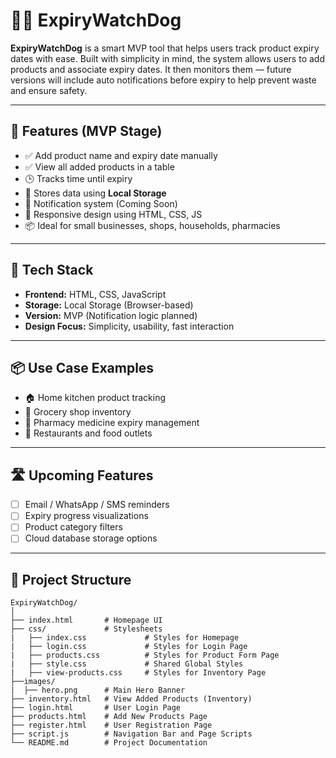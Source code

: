 # 🧠💊 ExpiryWatchDog

**ExpiryWatchDog** is a smart MVP tool that helps users track product expiry dates with ease. Built with simplicity in mind, the system allows users to add products and associate expiry dates. It then monitors them — future versions will include auto notifications before expiry to help prevent waste and ensure safety.

---

## 🔧 Features (MVP Stage)

- ✅ Add product name and expiry date manually
- ✅ View all added products in a table
- 🕒 Tracks time until expiry
- 💾 Stores data using **Local Storage**
- 🔔 Notification system (Coming Soon)
- 📱 Responsive design using HTML, CSS, JS
- 📦 Ideal for small businesses, shops, households, pharmacies

---

## 🚀 Tech Stack

- **Frontend:** HTML, CSS, JavaScript
- **Storage:** Local Storage (Browser-based)
- **Version:** MVP (Notification logic planned)
- **Design Focus:** Simplicity, usability, fast interaction

---

## 📦 Use Case Examples

- 🏠 Home kitchen product tracking
- 🛒 Grocery shop inventory
- 💊 Pharmacy medicine expiry management
- 🍴 Restaurants and food outlets

---

## 🛣️ Upcoming Features

- [ ] Email / WhatsApp / SMS reminders
- [ ] Expiry progress visualizations
- [ ] Product category filters
- [ ] Cloud database storage options

---

## 📁 Project Structure

```
ExpiryWatchDog/
│
├── index.html       # Homepage UI
├── css/             # Stylesheets
|   ├── index.css             # Styles for Homepage
|   ├── login.css             # Styles for Login Page
|   ├── products.css          # Styles for Product Form Page
|   ├── style.css             # Shared Global Styles
|   ├── view-products.css     # Styles for Inventory Page
├──images/
|  ├── hero.png      # Main Hero Banner
├── inventory.html   # View Added Products (Inventory)
├── login.html       # User Login Page
├── products.html    # Add New Products Page
├── register.html    # User Registration Page
├── script.js        # Navigation Bar and Page Scripts
└── README.md        # Project Documentation
```
